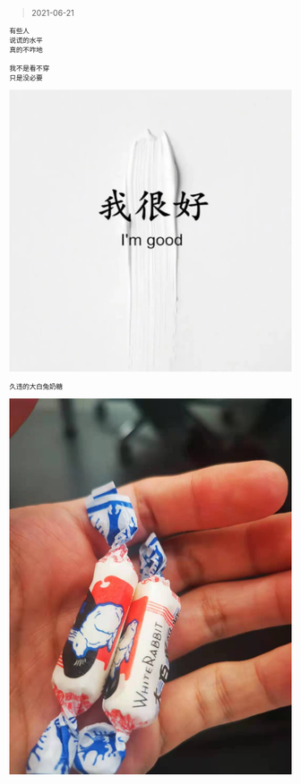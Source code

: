 > 2021-06-21
```
有些人
说谎的水平
真的不咋地

我不是看不穿
只是没必要
```
![](../../images/2021-0621.jpeg)

```
久违的大白兔奶糖
```
![](../../images/2021-0621-1.jpeg)

